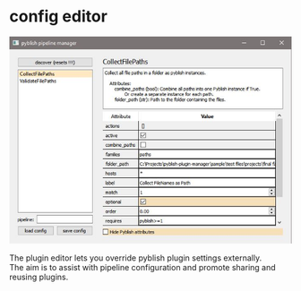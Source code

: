 # config editor

![screenshot](sample/managager_screenshot.JPG)

The plugin editor lets you override pyblish plugin settings externally.  
The aim is to assist with pipeline configuration and promote sharing and reusing plugins.  
